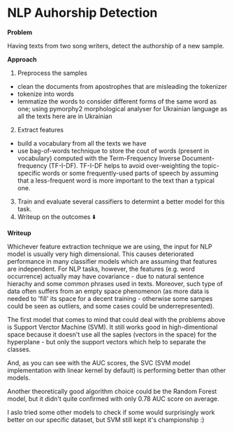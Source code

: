 # NLP Auhorship Detection

**Problem** 

Having texts from two song writers, detect the authorship of a new sample. 


**Approach**

1. Preprocess the samples 
* clean the documents from apostrophes that are misleading the tokenizer
* tokenize into words
* lemmatize the words to consider different forms of the same word as one; using pymorphy2 morphological analyser for Ukrainian language as all the texts here are in Ukrainian
2. Extract features 
* build a vocabulary from all the texts we have
* use bag-of-words technique to store the cout of words (present in vocabulary) computed with the Term-Frequency Inverse Document-frequency (TF-I-DF). TF-I-DF helps to avoid over-weighting the topic-specific words or some frequently-used parts of speech by assuming that a less-frequent word is more important to the text than a typical one.

3. Train and evaluate several cassifiers to determint a better model for this task.
4. Writeup on the outcomes :arrow_down:


**Writeup**

Whichever feature extraction technique we are using, the input for NLP model is usually very high dimensional. This causes deteriorated performance in many classifier models which are assuming that features are independent. For NLP tasks, however, the features (e.g. word occurrence) actually may have covariance - due to natural sentence hierachy and some common phrases used in texts. Moreover, such  type of data often suffers from an empty space phenomenon (as more data is needed to 'fill' its space for a decent training - otherwise some sampes could be seen as outliers, and some cases could be underrepresented).

The first model that comes to mind that could deal with the problems above is Support Verctor Machine (SVM). It still works good in high-dimentional space because it doesn't use all the saples (vectors in the space) for the hyperplane - but only the support vectors which help to separate the classes.

And, as you can see with the AUC scores, the SVC (SVM model implementation with linear kernel by default) is performing better than other models. 

Another theoretically good algorithm choice could be the Random Forest model, but it didn't quite confirmed with only 0.78 AUC score on average.  

I aslo tried some other models to check if some would surprisingly work better on our specific dataset, but SVM still kept it's championship :)  
